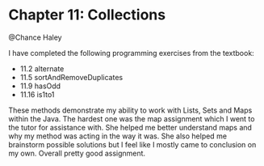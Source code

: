 # Chapter 11: Collections
@Chance Haley

I have completed the following programming exercises from the textbook:
- 11.2 alternate
- 11.5 sortAndRemoveDuplicates
- 11.9 hasOdd
- 11.16 is1to1


These methods demonstrate my ability to work with Lists, Sets and Maps within the Java. The hardest one was the map assignment which I went
to the tutor for assistance with. She helped me better understand maps and why my method was acting in the way it was. She also helped me
brainstorm possible solutions but I feel like I mostly came to conclusion on my own. Overall pretty good assignment.